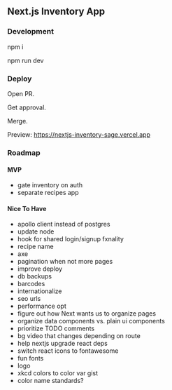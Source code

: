 ## Next.js Inventory App

### Development

npm i

npm run dev

### Deploy

Open PR.

Get approval.

Merge.

Preview: https://nextjs-inventory-sage.vercel.app

### Roadmap

#### MVP

- gate inventory on auth
- separate recipes app

#### Nice To Have

- apollo client instead of postgres
- update node
- hook for shared login/signup fxnality
- recipe name
- axe
- pagination when not more pages
- improve deploy
- db backups
- barcodes
- internationalize
- seo urls
- performance opt
- figure out how Next wants us to organize pages
- organize data components vs. plain ui components
- prioritize TODO comments
- bg video that changes depending on route
- help nextjs upgrade react deps
- switch react icons to fontawesome
- fun fonts
- logo
- xkcd colors to color var gist
- color name standards?
